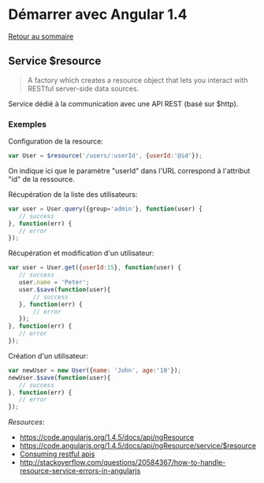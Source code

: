 # Démarrer avec Angular 1.4

[Retour au sommaire](01.00.angular-bases.documentation-fr.md)

## Service $resource

>A factory which creates a resource object that lets you interact with RESTful server-side data sources.

Service dédié à la communication avec une API REST (basé sur $http).

### Exemples

Configuration de la resource:

 ``` js 
var User = $resource('/users/:userId', {userId:'@id'});
 ``` 
 
On indique ici que le paramètre "userId" dans l'URL correspond à l'attribut "id" de la ressource.

Récupération de la liste des utilisateurs:

 ``` js 
var user = User.query({group='admin'}, function(user) {
    // success
}, function(err) {
    // error
});
 ```
Récupération et modification d'un utilisateur:

 ``` js 
var user = User.get({userId:15}, function(user) {
    // success
    user.name = 'Peter';
    user.$save(function(user){
        // success
    }, function(err) {
        // error
    });
}, function(err) {
    // error
});
 ```

Création d'un utilisateur:

 ``` js 
var newUser = new User({name: 'John', age:'10'});
newUser.$save(function(user){
    // success
}, function(err) {
    // error
});
 ```

*Resources*: 

* https://code.angularjs.org/1.4.5/docs/api/ngResource
* https://code.angularjs.org/1.4.5/docs/api/ngResource/service/$resource
* [Consuming restful apis](http://fdietz.github.io/recipes-with-angular-js/consuming-external-services/consuming-restful-apis.html)
* http://stackoverflow.com/questions/20584367/how-to-handle-resource-service-errors-in-angularjs
